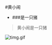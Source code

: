 #黄小闹
- ###是一只猪

>黄小闹是一只猪

![timg.gif](http://upload-images.jianshu.io/upload_images/3256495-922a8dd529d940f9.gif?imageMogr2/auto-orient/strip) 


